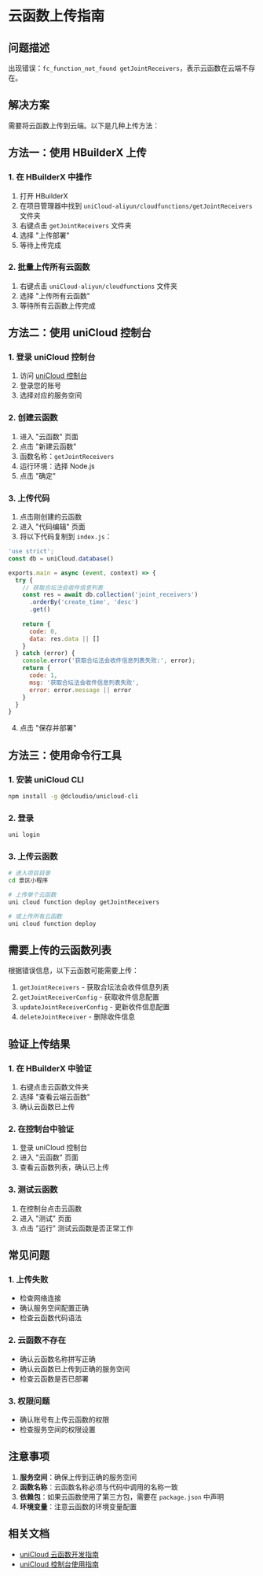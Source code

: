 # 云函数上传指南

## 问题描述

出现错误：`fc_function_not_found getJointReceivers`，表示云函数在云端不存在。

## 解决方案

需要将云函数上传到云端。以下是几种上传方法：

## 方法一：使用 HBuilderX 上传

### 1. 在 HBuilderX 中操作
1. 打开 HBuilderX
2. 在项目管理器中找到 `uniCloud-aliyun/cloudfunctions/getJointReceivers` 文件夹
3. 右键点击 `getJointReceivers` 文件夹
4. 选择 "上传部署"
5. 等待上传完成

### 2. 批量上传所有云函数
1. 右键点击 `uniCloud-aliyun/cloudfunctions` 文件夹
2. 选择 "上传所有云函数"
3. 等待所有云函数上传完成

## 方法二：使用 uniCloud 控制台

### 1. 登录 uniCloud 控制台
1. 访问 [uniCloud 控制台](https://unicloud.dcloud.net.cn/)
2. 登录您的账号
3. 选择对应的服务空间

### 2. 创建云函数
1. 进入 "云函数" 页面
2. 点击 "新建云函数"
3. 函数名称：`getJointReceivers`
4. 运行环境：选择 Node.js
5. 点击 "确定"

### 3. 上传代码
1. 点击刚创建的云函数
2. 进入 "代码编辑" 页面
3. 将以下代码复制到 `index.js`：

```javascript
'use strict';
const db = uniCloud.database()

exports.main = async (event, context) => {
  try {
    // 获取合坛法会收件信息列表
    const res = await db.collection('joint_receivers')
      .orderBy('create_time', 'desc')
      .get()
    
    return {
      code: 0,
      data: res.data || []
    }
  } catch (error) {
    console.error('获取合坛法会收件信息列表失败:', error);
    return {
      code: 1,
      msg: '获取合坛法会收件信息列表失败',
      error: error.message || error
    }
  }
}
```

4. 点击 "保存并部署"

## 方法三：使用命令行工具

### 1. 安装 uniCloud CLI
```bash
npm install -g @dcloudio/unicloud-cli
```

### 2. 登录
```bash
uni login
```

### 3. 上传云函数
```bash
# 进入项目目录
cd 景区小程序

# 上传单个云函数
uni cloud function deploy getJointReceivers

# 或上传所有云函数
uni cloud function deploy
```

## 需要上传的云函数列表

根据错误信息，以下云函数可能需要上传：

1. `getJointReceivers` - 获取合坛法会收件信息列表
2. `getJointReceiverConfig` - 获取收件信息配置
3. `updateJointReceiverConfig` - 更新收件信息配置
4. `deleteJointReceiver` - 删除收件信息

## 验证上传结果

### 1. 在 HBuilderX 中验证
1. 右键点击云函数文件夹
2. 选择 "查看云端云函数"
3. 确认云函数已上传

### 2. 在控制台中验证
1. 登录 uniCloud 控制台
2. 进入 "云函数" 页面
3. 查看云函数列表，确认已上传

### 3. 测试云函数
1. 在控制台点击云函数
2. 进入 "测试" 页面
3. 点击 "运行" 测试云函数是否正常工作

## 常见问题

### 1. 上传失败
- 检查网络连接
- 确认服务空间配置正确
- 检查云函数代码语法

### 2. 云函数不存在
- 确认云函数名称拼写正确
- 确认云函数已上传到正确的服务空间
- 检查云函数是否已部署

### 3. 权限问题
- 确认账号有上传云函数的权限
- 检查服务空间的权限设置

## 注意事项

1. **服务空间**：确保上传到正确的服务空间
2. **函数名称**：云函数名称必须与代码中调用的名称一致
3. **依赖包**：如果云函数使用了第三方包，需要在 `package.json` 中声明
4. **环境变量**：注意云函数的环境变量配置

## 相关文档

- [uniCloud 云函数开发指南](https://uniapp.dcloud.net.cn/uniCloud/cf-functions.html)
- [uniCloud 控制台使用指南](https://uniapp.dcloud.net.cn/uniCloud/console.html) 